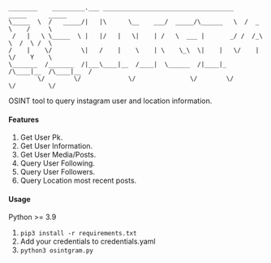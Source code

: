 ```
________    _________.___ ____________________________________    _____      _____   
\_____  \  /   _____/|   |\      \__    ___/  _____/\______   \  /  _  \    /     \  
 /   |   \ \_____  \ |   |/   |   \|    | /   \  ___ |       _/ /  /_\  \  /  \ /  \ 
/    |    \/        \|   /    |    \    | \    \_\  \|    |   \/    |    \/    Y    \
\_______  /_______  /|___\____|__  /____|  \______  /|____|_  /\____|__  /\____|__  /
        \/        \/             \/               \/        \/         \/         \/
```

OSINT tool to query instagram user and location information.

#### Features
1. Get User Pk.
2. Get User Information.
3. Get User Media/Posts.
4. Query User Following.
5. Query User Followers.
6. Query Location most recent posts.

#### Usage
Python >= 3.9
1. ```pip3 install -r requirements.txt```
2. Add your credentials to credentials.yaml
3. ```python3 osintgram.py```

